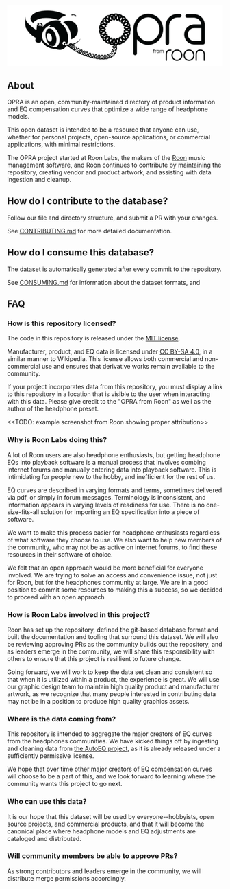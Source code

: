 <p align='center'><img src="logo.png" alt="My Logo" width="512" /></p>

## About

OPRA is an open, community-maintained directory of product information and EQ compensation 
curves that optimize a wide range of headphone models. 

This open dataset is intended to be a resource that anyone can use, whether for
personal projects, open-source applications, or commercial applications, with
minimal restrictions.

The OPRA project started at Roon Labs, the makers of the [Roon](https://roon.app) music 
management software, and Roon continues to contribute by maintaining the repository, 
creating vendor and product artwork, and assisting with data ingestion and cleanup.

## How do I contribute to the database?

Follow our file and directory structure, and submit a PR with your changes.

See [CONTRIBUTING.md](docs/CONTRIBUTING.md) for more detailed documentation.

## How do I consume this database?

The dataset is automatically generated after every commit to the repository.

See [CONSUMING.md](docs/CONSUMING.md) for information about the dataset formats, and 

## FAQ

### How is this repository licensed?

The code in this repository is released under the [MIT license](https://opensource.org/license/mit).

Manufacturer, product, and EQ data is licensed under [CC BY-SA 4.0](https://creativecommons.org/licenses/by-sa/4.0/legalcode.en), in a similar
manner to Wikipedia. This license allows both commercial and non-commercial use and
ensures that derivative works remain available to the community.

If your project incorporates data from this repository, you must display a link
to this repository in a location that is visible to the user when interacting
with this data. Please give credit to the "OPRA from Roon" as well as the author 
of the headphone preset.

<<TODO: example screenshot from Roon showing proper attribution>>

### Why is Roon Labs doing this?

A lot of Roon users are also headphone enthusiasts, but getting headphone EQs
into playback software is a manual process that involves combing internet forums 
and manually entering data into playback software. This is intimidating for people
new to the hobby, and inefficient for the rest of us.

EQ curves are described in varying formats and terms, sometimes delivered via pdf,
or simply in forum messages. Terminology is inconsistent, and information appears
in varying levels of readiness for use. There is no one-size-fits-all solution 
for importing an EQ specification into a piece of software.

We want to make this process easier for headphone enthusiasts regardless of what 
software they choose to use. We also want to help new members of the community, who 
may not be as active on internet forums, to find these resources in their software of 
choice.

We felt that an open approach would be more beneficial for everyone involved. We are 
trying to solve an access and convenience issue, not just for Roon, but for the 
headphones community at large. We are in a good position to commit some resources to 
making this a success, so we decided to proceed with an open approach

### How is Roon Labs involved in this project?

Roon has set up the repository, defined the git-based database format and built the
documentation and tooling that surround this dataset. We will also be reviewing approving
PRs as the community builds out the repository, and as leaders emerge in the community,
we will share this responsibility with others to ensure that this project is resillient 
to future change.

Going forward, we will work to keep the data set clean and consistent so that when it
is utilized within a product, the experience is great. We will use our graphic design team 
to maintain high quality product and manufacturer artwork, as we recognize that many people 
interested in contributing data may not be in a position to produce high quality graphics assets.

### Where is the data coming from?

This repository is intended to aggregate the major creators of EQ curves from
the headphones communities. We have kicked things off by ingesting and cleaning data 
from [the AutoEQ project](https://github.com/jaakkopasanen/AutoEq), as it is already 
released under a sufficiently permissive license. 

We hope that over time other major creators of EQ compensation curves will choose to be 
a part of this, and we look forward to learning where the community wants this project
to go next.

### Who can use this data?

It is our hope that this dataset will be used by everyone--hobbyists, open source
projects, and commercial products, and that it will become the canonical place where 
headphone models and EQ adjustments are cataloged and distributed.

### Will community members be able to approve PRs?

As strong contributors and leaders emerge in the community, we will distribute merge
permissions accordingly.
